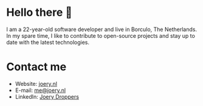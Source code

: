 # Hello there 👋

I am a 22-year-old software developer and live in Borculo, The Netherlands. In my spare time, I like to contribute to open-source projects and stay up to date with the latest technologies.

# Contact me
- Website: [joery.nl](https://joery.nl)
- E-mail: [me@joery.nl](mailto:me@joery.nl)
- LinkedIn: [Joery Droppers](https://www.linkedin.com/in/joerydroppers/)


<!--
**Droppers/Droppers** is a ✨ _special_ ✨ repository because its `README.md` (this file) appears on your GitHub profile.

Here are some ideas to get you started:

- 🔭 I’m currently working on ...
- 🌱 I’m currently learning ...
- 👯 I’m looking to collaborate on ...
- 🤔 I’m looking for help with ...
- 💬 Ask me about ...
- 📫 How to reach me: ...
- 😄 Pronouns: ...
- ⚡ Fun fact: ...
-->

